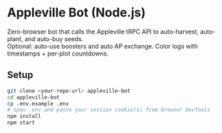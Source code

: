 
# Appleville Bot (Node.js)

Zero-browser bot that calls the Appleville tRPC API to auto-harvest, auto-plant, and auto-buy seeds.  
Optional: auto-use boosters and auto AP exchange. Color logs with timestamps + per-plot countdowns.

## Setup

```bash
git clone <your-repo-url> appleville-bot
cd appleville-bot
cp .env.example .env
# open .env and paste your session cookie(s) from browser DevTools
npm install
npm start
